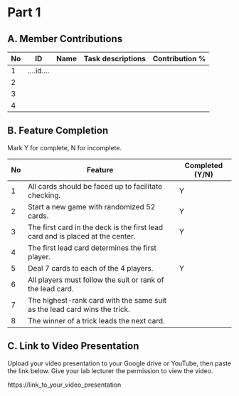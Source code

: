 # Part 1

## A. Member Contributions

No | ID         | Name | Task descriptions | Contribution %
-- | ---------- | ---- | ----------------- | --------------
1  | ....id.... |      |                   |
2  |            |      |                   |
3  |            |      |                   |
4  |            |      |                   |


## B. Feature Completion

Mark Y for complete, N for incomplete.

No | Feature                                                                         | Completed (Y/N)
-- | ------------------------------------------------------------------------------- | ---------------
1  | All cards should be faced up to facilitate checking.                            |        Y
2  | Start a new game with randomized 52 cards.                                      |        Y 
3  | The first card in the deck is the first lead card and is placed at the center.  |        Y
4  | The first lead card determines the first player.                                |
5  | Deal 7 cards to each of the 4 players.                                          |        Y
6  | All players must follow the suit or rank of the lead card.                      |
7  | The highest-rank card with the same suit as the lead card wins the trick.       |
8  | The winner of a trick leads the next card.                                      |


## C. Link to Video Presentation

Upload your video presentation to your Google drive or YouTube, then paste the link below. Give your lab lecturer the permission to view the video.

https://link_to_your_video_presentation

